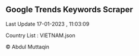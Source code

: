 

## Google Trends Keywords Scraper 
 
Last Update 17-01-2023 , 11:03:09

Country List :
VIETNAM.json



© Abdul Muttaqin 
